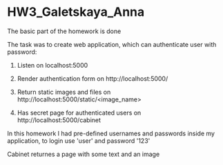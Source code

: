 # HW3_Galetskaya_Anna

The basic part of the homework is done

The task was to create web application, which can authenticate user with password:

1. Listen on localhost:5000

2. Render authentication form on http://localhost:5000/

3. Return static images and files on http://localhost:5000/static/<image_name>

4. Has secret page for authenticated users on http://localhost:5000/cabinet

In this homework I had pre-defined usernames and passwords inside my application, to login use 'user' and password '123'

Cabinet returnes a page with some text and an image
